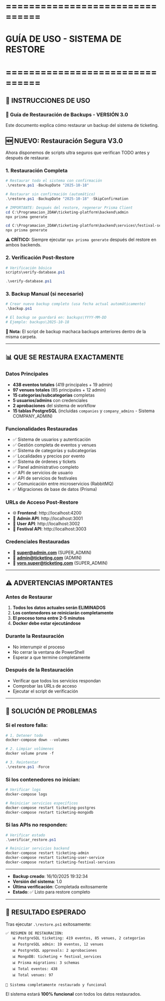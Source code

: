 # ================================

# GUÍA DE USO - SISTEMA DE RESTORE

# ================================

## 🚀 INSTRUCCIONES DE USO

### 📖 Guía de Restauración de Backups - VERSIÓN 3.0

Este documento explica cómo restaurar un backup del sistema de ticketing.

## 🆕 NUEVO: Restauración Segura V3.0

Ahora disponemos de scripts ultra seguros que verifican TODO antes y después de restaurar.

### 1. Restauración Completa

```powershell
# Restaurar todo el sistema con confirmación
.\restore.ps1 -BackupDate "2025-10-18"

# Restaurar sin confirmación (automático)
.\restore.ps1 -BackupDate "2025-10-18" -SkipConfirmation

# IMPORTANTE: Después del restore, regenerar Prisma Client
cd C:\Programacion_2DAW\ticketing-platform\backend\admin
npx prisma generate

cd C:\Programacion_2DAW\ticketing-platform\backend\services\festival-services
npx prisma generate
```

**⚠️ CRÍTICO:** Siempre ejecutar `npx prisma generate` después del restore en ambos backends.

### 2. Verificación Post-Restore

```powershell
# Verificación básica
scripts\verify-database.ps1

.\verify-database.ps1

```

### 3. Backup Manual (si necesario)

```powershell
# Crear nuevo backup completo (usa fecha actual automáticamente)
.\backup.ps1

# El backup se guardará en: backups\YYYY-MM-DD
# Ejemplo: backups\2025-10-18
```

**📅 Nota:** El script de backup machaca backups anteriores dentro de la misma carpeta.

---

## 📊 QUE SE RESTAURA EXACTAMENTE

### Datos Principales

-   **438 eventos totales** (419 principales + 19 admin)
-   **97 venues totales** (85 principales + 12 admin)
-   **15 categorías/subcategorías** completas
-   **5 usuarios/admins** con credenciales
-   **2 aprobaciones** del sistema de workflow
-   **15 tablas PostgreSQL** (incluidas `companies` y `company_admins` - Sistema COMPANY_ADMIN)

### Funcionalidades Restauradas

-   ✅ Sistema de usuarios y autenticación
-   ✅ Gestión completa de eventos y venues
-   ✅ Sistema de categorías y subcategorías
-   ✅ Localidades y precios por evento
-   ✅ Sistema de órdenes y tickets
-   ✅ Panel administrativo completo
-   ✅ API de servicios de usuario
-   ✅ API de servicios de festivales
-   ✅ Comunicación entre microservicios (RabbitMQ)
-   ✅ Migraciones de base de datos (Prisma)

### URLs de Acceso Post-Restore

-   🌐 **Frontend**: http://localhost:4200
-   🔧 **Admin API**: http://localhost:3001
-   👤 **User API**: http://localhost:3002
-   🎪 **Festival API**: http://localhost:3003

### Credenciales Restauradas

-   🔑 **super@admin.com** (SUPER_ADMIN)
-   🔑 **admin@ticketing.com** (ADMIN)
-   🔑 **voro.super@ticketing.com** (SUPER_ADMIN)

---

## ⚠️ ADVERTENCIAS IMPORTANTES

### Antes de Restaurar

1. **Todos los datos actuales serán ELIMINADOS**
2. **Los contenedores se reiniciarán completamente**
3. **El proceso toma entre 2-5 minutos**
4. **Docker debe estar ejecutándose**

### Durante la Restauración

-   No interrumpir el proceso
-   No cerrar la ventana de PowerShell
-   Esperar a que termine completamente

### Después de la Restauración

-   Verificar que todos los servicios respondan
-   Comprobar las URLs de acceso
-   Ejecutar el script de verificación

---

## 🔧 SOLUCIÓN DE PROBLEMAS

### Si el restore falla:

```powershell
# 1. Detener todo
docker-compose down --volumes

# 2. Limpiar volúmenes
docker volume prune -f

# 3. Reintentar
.\restore.ps1 -Force
```

### Si los contenedores no inician:

```powershell
# Verificar logs
docker-compose logs

# Reiniciar servicios específicos
docker-compose restart ticketing-postgres
docker-compose restart ticketing-mongodb
```

### Si las APIs no responden:

```powershell
# Verificar estado
.\verificar_restore.ps1

# Reiniciar servicios backend
docker-compose restart ticketing-admin
docker-compose restart ticketing-user-service
docker-compose restart ticketing-festival-services
```

---

-   **Backup creado**: 16/10/2025 19:32:34
-   **Versión del sistema**: 1.0
-   **Última verificación**: Completada exitosamente
-   **Estado**: ✅ Listo para restore completo
---

## 🎯 RESULTADO ESPERADO

Tras ejecutar `.\restore.ps1` exitosamente:

```
✅ RESUMEN DE RESTAURACIÓN:
   📊 PostgreSQL ticketing: 419 eventos, 85 venues, 2 categorías
   📊 PostgreSQL admin: 19 eventos, 12 venues
   📊 PostgreSQL approvals: 2 aprobaciones
   📊 MongoDB: ticketing + festival_services
   📊 Prisma migrations: 3 schemas
   📊 Total eventos: 438
   📊 Total venues: 97

🚀 Sistema completamente restaurado y funcional
```

El sistema estará **100% funcional** con todos los datos restaurados.
